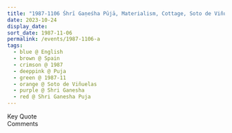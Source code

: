 ```yaml
---
title: "1987-1106 Śhrī Gaṇeśha Pūjā, Materialism, Cottage, Soto de Viñuelas (25 kms N of Madrid), Spain"
date: 2023-10-24
display_date: 
sort_date: 1987-11-06
permalink: /events/1987-1106-a
tags:
  - blue @ English
  - brown @ Spain
  - crimson @ 1987
  - deeppink @ Puja
  - green @ 1987-11
  - orange @ Soto de Viñuelas
  - purple @ Shri Ganesha
  - red @ Shri Ganesha Puja
---
```


<wave-list>
  <list-title color="green" width="75">Key Quote</list-title>
  <list-item color="BlanchedAlmond"  width="200"></list-item>
  <list-item color="Lavender"></list-item>
  <list-item color="BlanchedAlmond"></list-item>
</wave-list>

<br>

<wave-list>
  <list-title color="green" width="75">Comments</list-title>
  <list-item color="BlanchedAlmond"  width="200"></list-item>
  <list-item color="Lavender"></list-item>
  <list-item color="BlanchedAlmond"></list-item>
</wave-list>